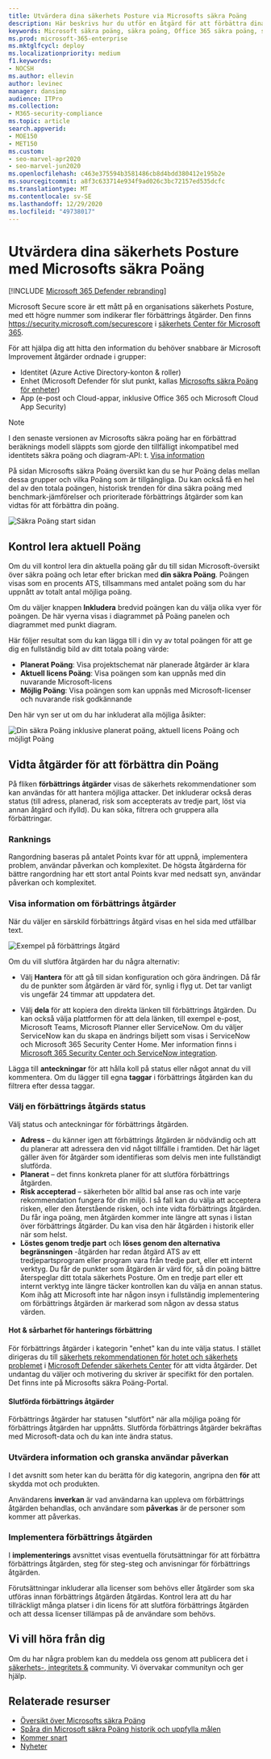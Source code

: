 ```yaml
---
title: Utvärdera dina säkerhets Posture via Microsofts säkra Poäng
description: Här beskrivs hur du utför en åtgärd för att förbättra dina säkra Microsoft-poäng i säkerhets Center för Microsoft 365.
keywords: Microsoft säkra poäng, säkra poäng, Office 365 säkra poäng, säkerhets poäng, Microsoft 365 säkerhets Center, förbättrings åtgärder
ms.prod: microsoft-365-enterprise
ms.mktglfcycl: deploy
ms.localizationpriority: medium
f1.keywords:
- NOCSH
ms.author: ellevin
author: levinec
manager: dansimp
audience: ITPro
ms.collection:
- M365-security-compliance
ms.topic: article
search.appverid:
- MOE150
- MET150
ms.custom:
- seo-marvel-apr2020
- seo-marvel-jun2020
ms.openlocfilehash: c463e375594b3581486cb8d4bdd380412e195b2e
ms.sourcegitcommit: a8f3c633714e934f9ad026c3bc72157ed535dcfc
ms.translationtype: MT
ms.contentlocale: sv-SE
ms.lasthandoff: 12/29/2020
ms.locfileid: "49738017"
---
```

# <a name="assess-your-security-posture-with-microsoft-secure-score"></a>Utvärdera dina säkerhets Posture med Microsofts säkra Poäng

[!INCLUDE [Microsoft 365 Defender rebranding](../includes/microsoft-defender.md)]

Microsoft Secure score är ett mått på en organisations säkerhets Posture, med ett högre nummer som indikerar fler förbättrings åtgärder. Den finns https://security.microsoft.com/securescore i [säkerhets Center för Microsoft 365](overview-security-center.md).

För att hjälpa dig att hitta den information du behöver snabbare är Microsoft Improvement åtgärder ordnade i grupper:

* Identitet (Azure Active Directory-konton & roller)
* Enhet (Microsoft Defender för slut punkt, kallas [Microsofts säkra Poäng för enheter](https://docs.microsoft.com/windows/security/threat-protection/microsoft-defender-atp/tvm-microsoft-secure-score-devices))
* App (e-post och Cloud-appar, inklusive Office 365 och Microsoft Cloud App Security)

>[!NOTE]
>I den senaste versionen av Microsofts säkra poäng har en förbättrad beräknings modell släppts som gjorde den tillfälligt inkompatibel med identitets säkra poäng och diagram-API: t. [Visa information](microsoft-secure-score-whats-new.md)

På sidan Microsofts säkra Poäng översikt kan du se hur Poäng delas mellan dessa grupper och vilka Poäng som är tillgängliga. Du kan också få en hel del av den totala poängen, historisk trenden för dina säkra poäng med benchmark-jämförelser och prioriterade förbättrings åtgärder som kan vidtas för att förbättra din poäng.

![Säkra Poäng start sidan](../../media/secure-score/secure-score-homepage-new.png)

## <a name="check-your-current-score"></a>Kontrol lera aktuell Poäng

Om du vill kontrol lera din aktuella poäng går du till sidan Microsoft-översikt över säkra poäng och letar efter brickan med **din säkra Poäng**. Poängen visas som en procents ATS, tillsammans med antalet poäng som du har uppnått av totalt antal möjliga poäng.

Om du väljer knappen **Inkludera** bredvid poängen kan du välja olika vyer för poängen. De här vyerna visas i diagrammet på Poäng panelen och diagrammet med punkt diagram.

Här följer resultat som du kan lägga till i din vy av total poängen för att ge dig en fullständig bild av ditt totala poäng värde:

- **Planerat Poäng**: Visa projektschemat när planerade åtgärder är klara
- **Aktuell licens Poäng**: Visa poängen som kan uppnås med din nuvarande Microsoft-licens
- **Möjlig Poäng**: Visa poängen som kan uppnås med Microsoft-licenser och nuvarande risk godkännande

Den här vyn ser ut om du har inkluderat alla möjliga åsikter:

![Din säkra Poäng inklusive planerat poäng, aktuell licens Poäng och möjligt Poäng](../../media/secure-score/your-secure-score.png)

## <a name="take-action-to-improve-your-score"></a>Vidta åtgärder för att förbättra din Poäng

På fliken **förbättrings åtgärder** visas de säkerhets rekommendationer som kan användas för att hantera möjliga attacker. Det inkluderar också deras status (till adress, planerad, risk som accepterats av tredje part, löst via annan åtgärd och ifylld). Du kan söka, filtrera och gruppera alla förbättringar.  

### <a name="ranking"></a>Ranknings

Rangordning baseras på antalet Points kvar för att uppnå, implementera problem, användar påverkan och komplexitet. De högsta åtgärderna för bättre rangordning har ett stort antal Points kvar med nedsatt syn, användar påverkan och komplexitet.

### <a name="view-improvement-action-details"></a>Visa information om förbättrings åtgärder

När du väljer en särskild förbättrings åtgärd visas en hel sida med utfällbar text.  

![Exempel på förbättrings åtgärd](../../media/secure-score/secure-score-improvement-action-details.png)

Om du vill slutföra åtgärden har du några alternativ:

- Välj **Hantera** för att gå till sidan konfiguration och göra ändringen. Då får du de punkter som åtgärden är värd för, synlig i flyg ut. Det tar vanligt vis ungefär 24 timmar att uppdatera det.

- Välj **dela** för att kopiera den direkta länken till förbättrings åtgärden. Du kan också välja plattformen för att dela länken, till exempel e-post, Microsoft Teams, Microsoft Planner eller ServiceNow. Om du väljer ServiceNow kan du skapa en ändrings biljett som visas i ServiceNow och Microsoft 365 Security Center Home. Mer information finns i [Microsoft 365 Security Center och ServiceNow integration](tickets-security-center.md).

Lägga till **anteckningar** för att hålla koll på status eller något annat du vill kommentera. Om du lägger till egna **taggar** i förbättrings åtgärden kan du filtrera efter dessa taggar.

### <a name="choose-an-improvement-action-status"></a>Välj en förbättrings åtgärds status

Välj status och anteckningar för förbättrings åtgärden.

- **Adress** – du känner igen att förbättrings åtgärden är nödvändig och att du planerar att adressera den vid något tillfälle i framtiden. Det här läget gäller även för åtgärder som identifieras som delvis men inte fullständigt slutförda.
- **Planerat** – det finns konkreta planer för att slutföra förbättrings åtgärden.
- **Risk accepterad** – säkerheten bör alltid bal anse ras och inte varje rekommendation fungera för din miljö. I så fall kan du välja att acceptera risken, eller den återstående risken, och inte vidta förbättrings åtgärden. Du får inga poäng, men åtgärden kommer inte längre att synas i listan över förbättrings åtgärder. Du kan visa den här åtgärden i historik eller när som helst.
- **Löstes genom tredje part** och **löses genom den alternativa begränsningen** -åtgärden har redan åtgärd ATS av ett tredjepartsprogram eller program vara från tredje part, eller ett internt verktyg. Du får de punkter som åtgärden är värd för, så din poäng bättre återspeglar ditt totala säkerhets Posture. Om en tredje part eller ett internt verktyg inte längre täcker kontrollen kan du välja en annan status. Kom ihåg att Microsoft inte har någon insyn i fullständig implementering om förbättrings åtgärden är markerad som någon av dessa status värden.

#### <a name="threat--vulnerability-management-improvement-actions"></a>Hot & sårbarhet för hanterings förbättring

För förbättrings åtgärder i kategorin "enhet" kan du inte välja status. I stället dirigeras du till [säkerhets rekommendationen för hotet och säkerhets problemet](https://docs.microsoft.com/windows/security/threat-protection/microsoft-defender-atp/tvm-security-recommendation) i [Microsoft Defender säkerhets Center](https://docs.microsoft.com/windows/security/threat-protection/microsoft-defender-atp/use) för att vidta åtgärder. Det undantag du väljer och motivering du skriver är specifikt för den portalen. Det finns inte på Microsofts säkra Poäng-Portal.

#### <a name="completed-improvement-actions"></a>Slutförda förbättrings åtgärder

Förbättrings åtgärder har statusen "slutfört" när alla möjliga poäng för förbättrings åtgärden har uppnåtts. Slutförda förbättrings åtgärder bekräftas med Microsoft-data och du kan inte ändra status.

### <a name="assess-information-and-review-user-impact"></a>Utvärdera information och granska användar påverkan

I det avsnitt som heter kan du berätta för dig kategorin, angripna den **för** att skydda mot och produkten.

Användarens **inverkan** är vad användarna kan uppleva om förbättrings åtgärden behandlas, och användare som **påverkas** är de personer som kommer att påverkas.

### <a name="implement-the-improvement-action"></a>Implementera förbättrings åtgärden

I **implementerings** avsnittet visas eventuella förutsättningar för att förbättra förbättrings åtgärden, steg för steg-steg och anvisningar för förbättrings åtgärden.

Förutsättningar inkluderar alla licenser som behövs eller åtgärder som ska utföras innan förbättrings åtgärden åtgärdas. Kontrol lera att du har tillräckligt många platser i din licens för att slutföra förbättrings åtgärden och att dessa licenser tillämpas på de användare som behövs.  

## <a name="we-want-to-hear-from-you"></a>Vi vill höra från dig

Om du har några problem kan du meddela oss genom att publicera det i [säkerhets-, integritets &](https://techcommunity.microsoft.com/t5/Security-Privacy-Compliance/bd-p/security_privacy) community. Vi övervakar communityn och ger hjälp.

## <a name="related-resources"></a>Relaterade resurser

- [Översikt över Microsofts säkra Poäng](microsoft-secure-score.md)
- [Spåra din Microsoft säkra Poäng historik och uppfylla målen](microsoft-secure-score-history-metrics-trends.md)
- [Kommer snart](microsoft-secure-score-whats-coming.md)
- [Nyheter](microsoft-secure-score-whats-new.md)
